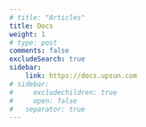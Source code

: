 ```yaml
---
# title: "Articles"
title: Docs
weight: 1
# type: post
comments: false
excludeSearch: true
sidebar:
    link: https://docs.upsun.com
# sidebar:
#     excludechildren: true
#     open: false
#   separator: true
---
```

